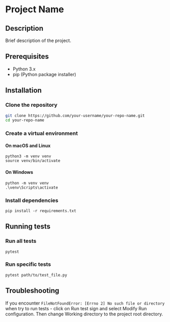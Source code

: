 # Project Name

## Description
Brief description of the project.

## Prerequisites
- Python 3.x
- pip (Python package installer)

## Installation

### Clone the repository
```sh
git clone https://github.com/your-username/your-repo-name.git
cd your-repo-name
```

### Create a virtual environment
#### On macOS and Linux
```
python3 -m venv venv
source venv/bin/activate
```

#### On Windows
```
python -m venv venv
.\venv\Scripts\activate
```

### Install dependencies
```
pip install -r requirements.txt
```

## Running tests
### Run all tests
```
pytest
```

### Run specific tests
```
pytest path/to/test_file.py
```

## Troubleshooting
If you encounter ```FileNotFoundError: [Errno 2] No such file or directory``` when try to run tests - click on Run test sign 
and select Modify Run configuration. Then change Working directory to the project root directory.